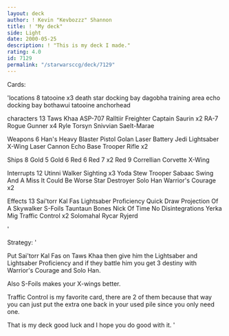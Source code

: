 ```yaml
---
layout: deck
author: ! Kevin "Kevbozzz" Shannon
title: ! "My deck"
side: Light
date: 2000-05-25
description: ! "This is my deck I made."
rating: 4.0
id: 7129
permalink: "/starwarsccg/deck/7129"
---
```

Cards: 

'locations 8
tatooine x3
death star docking bay
dagobha training area
echo docking bay
bothawui
tatooine anchorhead

characters 13
Taws Khaa
ASP-707
Ralltiir Freighter Captain
Saurin x2
RA-7
Rogue Gunner x4
Ryle Torsyn
Snivvian
Saelt-Marae

Weapons 6
Han's Heavy Blaster Pistol
Golan Laser Battery
Jedi Lightsaber
X-Wing Laser Cannon
Echo Base Trooper Rifle x2

Ships 8
Gold 5
Gold 6
Red 6
Red 7 x2
Red 9
Correllian Corvette
X-Wing

Interrupts 12
Utinni
Walker Sighting x3
Yoda Stew
Trooper Sabaac
Swing And A Miss
It Could Be Worse
Star Destroyer
Solo Han
Warrior's Courage x2

Effects 13
Sai'torr Kal Fas
Lightsaber Proficiency
Quick Draw
Projection Of A Skywalker
S-Foils
Tauntaun Bones
Nick Of Time
No Disintegrations
Yerka Mig
Traffic Control x2
Solomahal
Rycar Ryjerd


'

Strategy: '

Put Sai'torr Kal Fas on Taws Khaa then give him the Lightsaber and Lightsaber Proficiency and if they battle him you get 3 destiny with Warrior's Courage and Solo Han.

Also S-Foils makes your X-wings better.

Traffic Control is my favorite card, there are 2 of them because that way you can just put the extra one back in your used pile since you only need one.

That is my deck good luck and I hope you do good with it.  '
